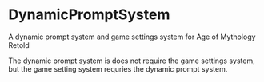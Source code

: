 # DynamicPromptSystem
A dynamic prompt system and game settings system for Age of Mythology Retold

The dynamic prompt system is does not require the game settings system, but the game setting system requries the dynamic prompt system.
